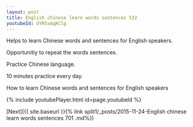 ```yaml
---
layout: post
title: English chinese learn words sentences 532 
youtubeId: UYR5xAqKClg
---
```

 
 
Helps to learn Chinese words and sentences for English speakers.

Opportunitiy to repeat the words sentences. 

Practice Chinese language. 
 
10 minutes practice every day. 
 
How to learn Chinese words and sentences for English speakers 
 
{% include youtubePlayer.html id=page.youtubeId %}
 
 
[Next]({{ site.baseurl }}{% link  split1/_posts/2015-11-24-English chinese learn words sentences 701 .md%})
 

